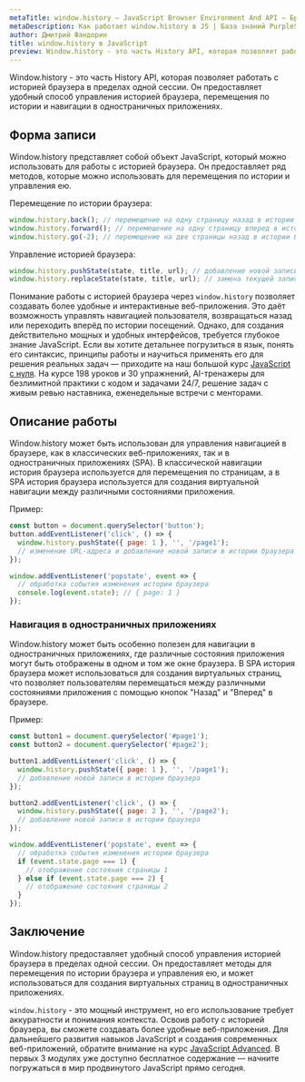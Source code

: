 ```yaml
---
metaTitle: window.history – JavaScript Browser Environment And API – Браузерное окружение и API в JS
metaDescription: Как работает window.history в JS | База знаний PurpleSchool
author: Дмитрий Фандорин
title: window.history в JavaScript
preview: Window.history - это часть History API, которая позволяет работать с историей браузера в пределах одной сессии...
---
```


Window.history - это часть History API, которая позволяет работать с историей браузера в пределах одной сессии. Он предоставляет удобный способ управления историей браузера, перемещения по истории и навигации в одностраничных приложениях.

## Форма записи
Window.history представляет собой объект JavaScript, который можно использовать для работы с историей браузера. Он предоставляет ряд методов, которые можно использовать для перемещения по истории и управления ею.

Перемещение по истории браузера:

```javascript
window.history.back(); // перемещение на одну страницу назад в истории браузера
window.history.forward(); // перемещение на одну страницу вперед в истории браузера
window.history.go(-2); // перемещение на две страницы назад в истории браузера
```

Управление историей браузера:

```javascript
window.history.pushState(state, title, url); // добавление новой записи в истории браузера
window.history.replaceState(state, title, url); // замена текущей записи в истории браузера
```

Понимание работы с историей браузера через `window.history` позволяет создавать более удобные и интерактивные веб-приложения. Это даёт возможность управлять навигацией пользователя, возвращаться назад или переходить вперёд по истории посещений. Однако, для создания действительно мощных и удобных интерфейсов, требуется глубокое знание JavaScript. Если вы хотите детальнее погрузиться в язык, понять его синтаксис, принципы работы и научиться применять его для решения реальных задач — приходите на наш большой курс [JavaScript с нуля](https://purpleschool.ru/course/javascript-basics?utm_source=knowledgebase&utm_medium=text&utm_campaign=window-history-v-javascript). На курсе 198 уроков и 30 упражнений, AI-тренажеры для безлимитной практики с кодом и задачами 24/7, решение задач с живым ревью наставника, еженедельные встречи с менторами.

## Описание работы
Window.history может быть использован для управления навигацией в браузере, как в классических веб-приложениях, так и в одностраничных приложениях (SPA). В классической навигации история браузера используется для перемещения по страницам, а в SPA история браузера используется для создания виртуальной навигации между различными состояниями приложения.

Пример:

```javascript
const button = document.querySelector('button');
button.addEventListener('click', () => {
  window.history.pushState({ page: 1 }, '', '/page1');
  // изменение URL-адреса и добавление новой записи в истории браузера
});
```

```javascript
window.addEventListener('popstate', event => {
  // обработка события изменения истории браузера
  console.log(event.state); // { page: 1 }
});
```

### Навигация в одностраничных приложениях
Window.history может быть особенно полезен для навигации в одностраничных приложениях, где различные состояния приложения могут быть отображены в одном и том же окне браузера. В SPA история браузера может использоваться для создания виртуальных страниц, что позволяет пользователям перемещаться между различными состояниями приложения с помощью кнопок "Назад" и "Вперед" в браузере.

Пример:

```javascript
const button1 = document.querySelector('#page1');
const button2 = document.querySelector('#page2');

button1.addEventListener('click', () => {
  window.history.pushState({ page: 1 }, '', '/page1');
  // добавление новой записи в истории браузера
});

button2.addEventListener('click', () => {
  window.history.pushState({ page: 2 }, '', '/page2');
  // добавление новой записи в истории браузера
});

window.addEventListener('popstate', event => {
  // обработка события изменения истории браузера
  if (event.state.page === 1) {
    // отображение состояния страницы 1
  } else if (event.state.page === 2) {
    // отображение состояния страницы 2
  }
});
```

## Заключение
Window.history предоставляет удобный способ управления историей браузера в пределах одной сессии. Он предоставляет методы для перемещения по истории браузера и управления ею, и может использоваться для создания виртуальных страниц в одностраничных приложениях. 

`window.history` - это мощный инструмент, но его использование требует аккуратности и понимания контекста. Освоив работу с историей браузера, вы сможете создавать более удобные веб-приложения. Для дальнейшего развития навыков JavaScript и создания современных веб-приложений, обратите внимание на курс [JavaScript Advanced](https://purpleschool.ru/course/javascript-advanced?utm_source=knowledgebase&utm_medium=text&utm_campaign=window-history-v-javascript). В первых 3 модулях уже доступно бесплатное содержание — начните погружаться в мир продвинутого JavaScript прямо сегодня.
